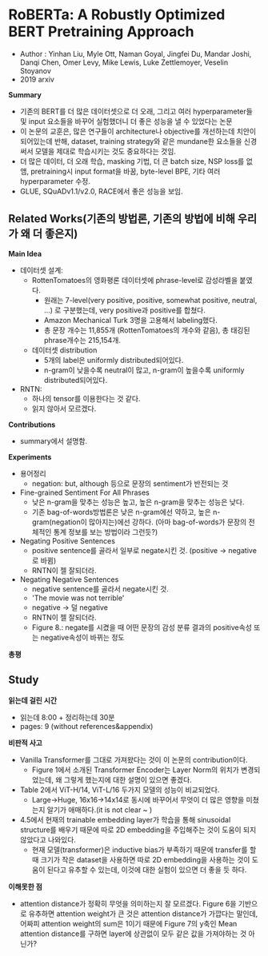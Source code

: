 # RoBERTa: A Robustly Optimized BERT Pretraining Approach
- Author : Yinhan Liu, Myle Ott, Naman Goyal, Jingfei Du, Mandar Joshi, Danqi Chen, Omer Levy, Mike Lewis, Luke Zettlemoyer, Veselin Stoyanov
- 2019 arxiv

**Summary**
- 기존의 BERT를 더 많은 데이터셋으로 더 오래, 그리고 여러 hyperparameter들 및 input 요소들을 바꾸어 실험했더니 더 좋은 성능을 낼 수 있었다는 논문
- 이 논문의 교훈은, 많은 연구들이 architecture나 objective를 개선하는데 치안이 되어있는데 반해, dataset, training strategy와 같은 mundane한 요소들을 신경써서 모델을 제대로 학습시키는 것도 중요하다는 것임.
- 더 많은 데이터, 더 오래 학습, masking 기법, 더 큰 batch size, NSP loss를 없앰, pretraining시 input format을 바꿈, byte-level BPE, 기타 여러 hyperparameter 수정.
- GLUE, SQuADv1.1/v2.0, RACE에서 좋은 성능을 보임.

**Related Works(기존의 방법론, 기존의 방법에 비해 우리가 왜 더 좋은지)**
- 

**Main Idea**
- 데이터셋 설계: 
  - RottenTomatoes의 영화평론 데이터셋에 phrase-level로 감성라벨을 붙였다.
    - 원래는 7-level(very positive, positive, somewhat positive, neutral, ...) 로 구분했는데, very positive과 positive를 합쳤다.
    - Amazon Mechanical Turk 3명을 고용해서 labeling했다.
    - 총 문장 개수는 11,855개 (RottenTomatoes의 개수와 같음), 총 태깅된 phrase개수는 215,154개.
  - 데이터셋 distribution
    - 5개의 label은 uniformly distributed되어있다.
    - n-gram이 낮을수록 neutral이 많고, n-gram이 높을수록 uniformly distributed되어있다.
- RNTN: 
    - 하나의 tensor를 이용한다는 것 같다.
    - 읽지 않아서 모르겠다.

**Contributions**
- summary에서 설명함.

**Experiments**
- 용어정리
  - negation: but, although 등으로 문장의 sentiment가 반전되는 것
- Fine-grained Sentiment For All Phrases
  - 낮은 n-gram을 맞추는 성능은 높고, 높은 n-gram을 맞추는 성능은 낮다.
  - 기존 bag-of-words방법론은 낮은 n-gram에선 약하고, 높은 n-gram(negation이 많아지는)에선 강하다. (아마 bag-of-words가 문장의 전체적인 통계 정보를 보는 방법이라 그런듯?)
- Negating Positive Sentences
  - positive sentence를 골라서 일부로 negate시킨 것. (positive -> negative로 바뀜)
  - RNTN이 젤 잘되더라.
- Negating Negative Sentences
  - negative sentence를 골라서 negate시킨 것. 
  - 'The movie was not terrible'
  - negative -> 덜 negative
  - RNTN이 젤 잘되더라.
  - Figure 8.: negate를 시켰을 때 어떤 문장의 감성 분류 결과의 positive속성 또는 negative속성이 바뀌는 정도

**총평**


## Study

**읽는데 걸린 시간**
- 읽는데 8:00 + 정리하는데 30분
- pages: 9 (without references&appendix)

**비판적 사고**
- Vanilla Transformer를 그대로 가져왔다는 것이 이 논문의 contribution이다.
  - Figure 1에서 소개된 Transformer Encoder는 Layer Norm의 위치가 변경되었는데, 왜 그렇게 했는지에 대한 설명이 있으면 좋겠다.
- Table 2에서 ViT-H/14, ViT-L/16 두가지 모델의 성능이 비교되었다.
  - Large->Huge, 16x16->14x14로 동시에 바꾸어서 무엇이 더 많은 영향을 미쳤는지 알기가 애매하다.(it is not clear ~ )
- 4.5에서 현재의 trainable embedding layer가 학습을 통해 sinusoidal structure를 배우기 때문에 따로 2D embedding을 주입해주는 것이 도움이 되지 않았다고 나와있다.
  - 현재 모델(transformer)은 inductive bias가 부족하기 때문에 transfer를 할 때 크기가 작은 dataset을 사용하면 따로 2D embedding을 사용하는 것이 도움이 된다고 유추할 수 있는데, 이것에 대한 실험이 있으면 더 좋을 듯 하다.

**이해못한 점**
- attention distance가 정확히 무엇을 의미하는지 잘 모르겠다. Figure 6을 기반으로 유추하면 attention weight가 큰 것은 attention distance가 가깝다는 말인데, 어짜피 attention weight의 sum은 1이기 때문에 Figure 7의 y축인 Mean attention distance를 구하면 layer에 상관없이 모두 같은 값을 가져야하는 것 아닌가?
